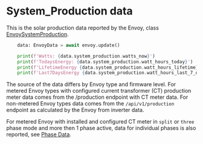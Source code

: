 # System_Production data

This is the solar production data reported by the Envoy, class [EnvoySystemProduction](#pyenphase.models.system_production.EnvoySystemProduction).

```python
    data: EnvoyData = await envoy.update()

    print(f'Watts: {data.system_production.watts_now}')
    print(f'TodaysEnergy: {data.system_production.watt_hours_today}')
    print(f'LifetimeEnergy {data.system_production.watt_hours_lifetime}')
    print(f'Last7DaysEnergy {data.system_production.watt_hours_last_7_days}')
```

The source of the data differs by Envoy type and firmware level. For metered Envoy types with configured current transformer (CT) production meter data comes from the /production endpoint with CT meter data. For non-metered Envoy types data comes from the `/api/v1/production` endpoint as calculated by the Envoy from inverter data.

For metered Envoy with installed and configured CT meter in `split` or `three` phase mode and more then 1 phase active, data for individual phases is also reported, see [Phase Data](./phase_data.md#phase-data).
